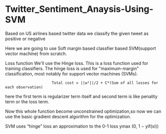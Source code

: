 # Twitter_Sentiment_Anaysis-Using-SVM
Based on US airlines based twitter data we classify the given tweet as positive or negative

Here we are going to use Soft margin based classfier based SVM(support vector machine) from scratch.

Loss function
We'll use the Hinge loss. This is a loss function used for training classifiers. The hinge loss is used for "maximum-margin" classification, most notably for support vector machines (SVMs).

                         Total cost = ||w²||/2 + C*(Sum of all losses for each observation)
                         
here the first term is regularizer term itself and second term is like penality term or the loss term.

Now this whole function become unconstrained optimization,so now we can use the basic gradient descent algorithm for the optimization.

SVM uses “hinge” loss an approximation to the 0-1 loss ymax (0, 1 − yif(xi))

